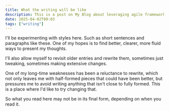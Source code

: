 ```yaml
---
title: What the writing will be like
description: This is a post on My Blog about leveraging agile frameworks.
date: 2025-04-02T00:03
tags: ["writing"]
---
```

I'll be experimenting with styles here. Such as short sentences and paragraphs like these. One of my hopes is to find better, clearer, more fluid ways to present my thoughts.

I'll also allow myself to revisit older entries and rewrite them, sometimes just tweaking, sometimes making extensive changes. 

One of my long-time weaknesses has been a reluctance to rewrite, which not only leaves me with half-formed pieces that could have been better, but pressures me to avoid writing anything that isn't close to fully formed. This is a place where I'd like to try changing that.

So what you read here may not be in its final form, depending on when you read it. 